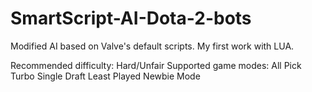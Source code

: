 # SmartScript-AI-Dota-2-bots
Modified AI based on Valve's default scripts. My first work with LUA.

Recommended difficulty: Hard/Unfair
Supported game modes:
All Pick
Turbo
Single Draft
Least Played
Newbie Mode
